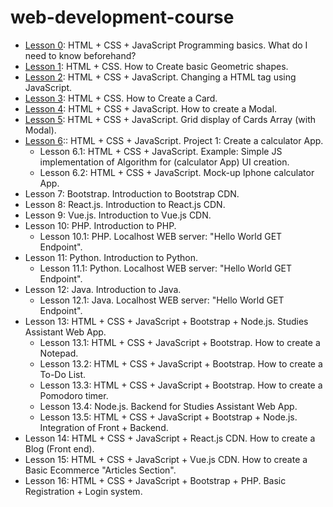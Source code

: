 # web-development-course

- [Lesson 0](https://github.com/CristianRomero1234/web-development-course/tree/main/Lesson%200/lesson_0.md): HTML + CSS + JavaScript Programming basics. What do I need to know beforehand? 
-  [Lesson 1](https://github.com/CristianRomero1234/web-development-course/tree/main/Lesson%201/lesson_1.md): HTML + CSS. How to Create basic Geometric shapes.
- [Lesson 2](https://github.com/CristianRomero1234/web-development-course/tree/main/Lesson%202/lesson_2.md): HTML + CSS + JavaScript. Changing a HTML tag using JavaScript.
- [Lesson 3](https://github.com/CristianRomero1234/web-development-course/tree/main/Lesson%203/lesson_3.md): HTML + CSS. How to Create a Card.
- [Lesson 4](https://github.com/CristianRomero1234/web-development-course/tree/main/Lesson%204/lesson_4.md): HTML + CSS + JavaScript. How to create a Modal.
- [Lesson 5](https://github.com/CristianRomero1234/web-development-course/tree/main/Lesson%205/lesson_5.md): HTML + CSS + JavaScript. Grid display of Cards Array (with Modal).
- [Lesson 6](https://github.com/CristianRomero1234/web-development-course/tree/main/Lesson%206/lesson_6.md):: HTML + CSS + JavaScript. Project 1: Create a calculator App.
  - Lesson 6.1:  HTML + CSS + JavaScript. Example: Simple JS implementation of Algorithm for (calculator App) UI creation.
  - Lesson 6.2:  HTML + CSS + JavaScript. Mock-up Iphone calculator App.
- Lesson 7: Bootstrap. Introduction to Bootstrap CDN.
- Lesson 8: React.js. Introduction to React.js CDN.
- Lesson 9: Vue.js. Introduction to Vue.js CDN.
- Lesson 10: PHP. Introduction to PHP.
  - Lesson 10.1: PHP. Localhost WEB server: "Hello World GET Endpoint".
- Lesson 11: Python. Introduction to Python.
  - Lesson 11.1: Python. Localhost WEB server: "Hello World GET Endpoint".
- Lesson 12: Java. Introduction to Java.
  - Lesson 12.1: Java. Localhost WEB server: "Hello World GET Endpoint".
- Lesson 13: HTML + CSS + JavaScript + Bootstrap + Node.js. Studies Assistant Web App.
  - Lesson 13.1: HTML + CSS + JavaScript + Bootstrap. How to create a Notepad.
  - Lesson 13.2: HTML + CSS + JavaScript + Bootstrap. How to create a To-Do List.
  - Lesson 13.3: HTML + CSS + JavaScript + Bootstrap. How to create a Pomodoro timer.
  - Lesson 13.4: Node.js. Backend for Studies Assistant Web App.
  - Lesson 13.5: HTML + CSS + JavaScript + Bootstrap + Node.js. Integration of Front + Backend.
- Lesson 14: HTML + CSS + JavaScript + React.js CDN. How to create a Blog (Front end).
- Lesson 15: HTML + CSS + JavaScript + Vue.js CDN. How to create a Basic Ecommerce "Articles Section".
- Lesson 16: HTML + CSS + JavaScript + Bootstrap + PHP. Basic Registration + Login system.
